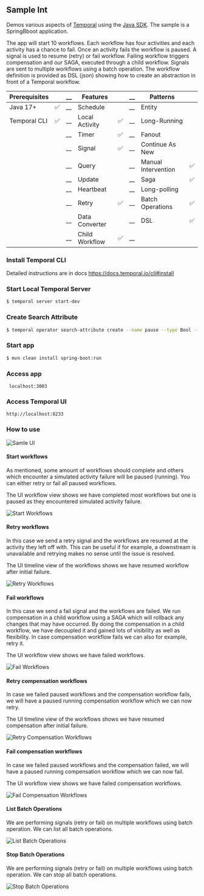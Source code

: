 ## Sample Int
Demos various aspects of [Temporal](https://temporal.io) using the [Java SDK](https://github.com/temporalio/sdk-java). The sample is a SpringBboot application.

The app will start 10 workflows. Each workflow has four activities and each activity has a chance to fail. Once an activity fails the workflow is paused. A signal is used to resume (retry) or fail workflow. Failing workflow triggers compensation and our SAGA, executed through a child workflow. Signals are sent to multiple workflows using a batch operation. The workflow definition is provided as DSL (json) showing how to create an abstraction in front of a Temporal workflow.

| Prerequisites |   | __ | Features       |  | __ | Patterns            | |
|:--------------|---|----|----------------|--|----|---------------------|-|
| Java 17+      | ✅ | __  | Schedule       |  | __ | Entity              | |
| Temporal CLI  | ✅   | __ | Local Activity |  ✅ | __ | Long-Running        | |
|               |   | __ | Timer          | ✅ | __ | Fanout              | |
|               |   | __ | Signal         | ✅ | __ | Continue As New     | |
|               |   | __ | Query          |  | __ | Manual Intervention | ✅ |
|               |   | __ | Update         |  | __ | Saga                | ✅ |
|               |   | __ | Heartbeat      |  | __ | Long-polling        | |
|               |   | __ | Retry          | ✅ | __ | Batch Operations    | ✅ |
|               |   | __ | Data Converter |  | __ | DSL                 |  ✅ |
|               |   | __ | Child Workflow | ✅ | __ |                  | |

### Install Temporal CLI

Detailed instructions are in docs https://docs.temporal.io/cli#install

### Start Local Temporal Server
```bash
$ temporal server start-dev
```

### Create Search Attribute
```bash
$ temporal operator search-attribute create --name pause --type Bool --namespace default --address 127.0.0.1:7233
```

### Start app
```bash
$ mvn clean install spring-boot:run
```

### Access app
     localhost:3003

### Access Temporal UI
    http://localhost:8233

### How to use

![Samle UI](./img/sampleint-1.png)

#### Start workflows
As mentioned, some amount of workflows should complete and others which encounter a simulated activity failure will be paused (running). You can either retry or fail all paused workflows.

The UI workflow view shows we have completed most workflows but one is paused as they encountered simulated activity failure.

![Start Workflows](./img/use_case_start_workflows.png)

#### Retry workflows
In this case we send a retry signal and the workflows are resumed at the activity they left off with. This can be useful if for example, a downstream is unavailable and retrying makes no sense until the issue is resolved.

The UI timeline view of the workflows shows we have resumed workflow after initial failure.

![Retry Workflows](./img/use_case_retry_paused_workflow.png)

#### Fail workflows
In this case we send a fail signal and the workflows are failed. We run compensation in a child workflow using a SAGA which will rollback any changes that may have occurred. By doing the compensation in a child workflow, we have decoupled it and gained lots of visibility as well as flexibility. In case compensation workflow fails we can also for example, retry it.

The UI workflow view shows we have failed workflows.

![Fail Workflows](./img/use_case_compensation.png)

#### Retry compensation workflows
In case we failed paused workflows and the compensation workflow fails, we will have a paused running compensation workflow which we can now retry.

The UI timeline view of the workflows shows we have resumed compensation after initial failure.

![Retry Compensation Workflows](./img/use_case_timeline_compensation.png)

#### Fail compensation workflows
In case we failed paused workflows and the compensation failed, we will have a paused running compensation workflow which we can now fail.

The UI workflow view shows we have failed compensation workflows.

![Fail Compensation Workflows](./img/use_case_failed_compensation.png)

#### List Batch Operations
We are performing signals (retry or fail) on multiple workflows using batch operation. We can list all batch operations.

![List Batch Operations](./img/use_case_batch_list.png)

#### Stop Batch Operations
We are performing signals (retry or fail) on multiple workflows using batch operation. We can stop all batch operations.

![Stop Batch Operations](./img/use_case_batch_stop.png)